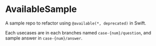 # AvailableSample

A sample repo to refactor using `@available(*, deprecated)` in Swift.

Each usecases are in each branches named `case-{num}/question`, and sample answer in `case-{num}/answer`.
